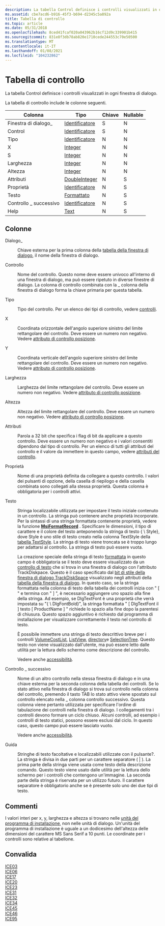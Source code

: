 ```yaml
---
description: La tabella Control definisce i controlli visualizzati in ogni finestra di dialogo.
ms.assetid: cbe7acd6-b916-45f3-b694-d2345c5a892a
title: Tabella di controllo
ms.topic: article
ms.date: 05/31/2018
ms.openlocfilehash: 8ced41fcaf020a043962b16cf12d9c339901b415
ms.sourcegitcommit: 831e8f3db78ab820e1710cede244553c70e50500
ms.translationtype: MT
ms.contentlocale: it-IT
ms.lasthandoff: 01/08/2021
ms.locfileid: "104232862"
---
```

# <a name="control-table"></a>Tabella di controllo

La tabella Control definisce i controlli visualizzati in ogni finestra di dialogo.

La tabella di controllo include le colonne seguenti.



| Colonna        | Tipo                               | Chiave | Nullable |
|---------------|------------------------------------|-----|----------|
| Finestra di dialogo\_      | [Identificatore](identifier.md)       | S   | N        |
| Control       | [Identificatore](identifier.md)       | S   | N        |
| Tipo          | [Identificatore](identifier.md)       | N   | N        |
| X             | [Integer](integer.md)             | N   | N        |
| S             | [Integer](integer.md)             | N   | N        |
| Larghezza         | [Integer](integer.md)             | N   | N        |
| Altezza        | [Integer](integer.md)             | N   | N        |
| Attributi    | [DoubleInteger](doubleinteger.md) | N   | S        |
| Proprietà      | [Identificatore](identifier.md)       | N   | S        |
| Testo          | [Formattato](formatted.md)         | N   | S        |
| Controllo \_ successivo | [Identificatore](identifier.md)       | N   | S        |
| Help          | [Text](text.md)                   | N   | S        |



 

## <a name="columns"></a>Colonne

<dl> <dt>

<span id="Dialog_"></span><span id="dialog_"></span><span id="DIALOG_"></span>Dialogo\_
</dt> <dd>

Chiave esterna per la prima colonna della [tabella della finestra di dialogo](dialog-table.md), il nome della finestra di dialogo.

</dd> <dt>

<span id="Control"></span><span id="control"></span><span id="CONTROL"></span>Controllo
</dt> <dd>

Nome del controllo. Questo nome deve essere univoco all'interno di una finestra di dialogo, ma può essere ripetuto in diverse finestre di dialogo. La colonna di controllo combinata con la \_ colonna della finestra di dialogo forma la chiave primaria per questa tabella.

</dd> <dt>

<span id="Type"></span><span id="type"></span><span id="TYPE"></span>Tipo
</dt> <dd>

Tipo del controllo. Per un elenco dei tipi di controllo, vedere [controlli](controls.md).

</dd> <dt>

<span id="X"></span><span id="x"></span>X
</dt> <dd>

Coordinata orizzontale dell'angolo superiore sinistro del limite rettangolare del controllo. Deve essere un numero non negativo. Vedere [attributo di controllo posizione](position-control-attribute.md).

</dd> <dt>

<span id="Y"></span><span id="y"></span>Y
</dt> <dd>

Coordinata verticale dell'angolo superiore sinistro del limite rettangolare del controllo. Deve essere un numero non negativo. Vedere [attributo di controllo posizione](position-control-attribute.md).

</dd> <dt>

<span id="Width"></span><span id="width"></span><span id="WIDTH"></span>Larghezza
</dt> <dd>

Larghezza del limite rettangolare del controllo. Deve essere un numero non negativo. Vedere [attributo di controllo posizione](position-control-attribute.md).

</dd> <dt>

<span id="Height"></span><span id="height"></span><span id="HEIGHT"></span>Altezza
</dt> <dd>

Altezza del limite rettangolare del controllo. Deve essere un numero non negativo. Vedere [attributo di controllo posizione](position-control-attribute.md).

</dd> <dt>

<span id="Attributes"></span><span id="attributes"></span><span id="ATTRIBUTES"></span>Attributi
</dt> <dd>

Parola a 32 bit che specifica i flag di bit da applicare a questo controllo. Deve essere un numero non negativo e i valori consentiti dipendono dal tipo di controllo. Per un elenco di tutti gli attributi del controllo e il valore da immettere in questo campo, vedere [attributi del controllo](control-attributes.md).

</dd> <dt>

<span id="Property"></span><span id="property"></span><span id="PROPERTY"></span>Proprietà
</dt> <dd>

Nome di una proprietà definita da collegare a questo controllo. I valori dei pulsanti di opzione, della casella di riepilogo e della casella combinata sono collegati alla stessa proprietà. Questa colonna è obbligatoria per i controlli attivi.

</dd> <dt>

<span id="Text"></span><span id="text"></span><span id="TEXT"></span>Testo
</dt> <dd>

Stringa localizzabile utilizzata per impostare il testo iniziale contenuto in un controllo. La stringa può contenere anche proprietà incorporate. Per la sintassi di una stringa formattata contenente proprietà, vedere la funzione [**MsiFormatRecord**](/windows/desktop/api/Msiquery/nf-msiquery-msiformatrecorda) . Specificare le dimensioni, il tipo di carattere e il colore del testo anteponendo la stringa di testo { \\ Style}, dove Style è uno stile di testo creato nella colonna TextStyle della [tabella TextStyle](textstyle-table.md). La stringa di testo viene troncata se è troppo lungo per adattarsi al controllo. La stringa di testo può essere vuota.

La creazione speciale della stringa di testo [formattata](formatted.md) in questo campo è obbligatoria se il testo deve essere visualizzato da un [controllo di testo](text-control.md) che si trova in una finestra di dialogo con l'attributo TrackDiskpace. Questo è il caso specificato dal [bit di stile della finestra di dialogo TrackDiskSpace](trackdiskspace-dialog-style-bit.md) visualizzato negli attributi della [tabella della finestra di dialogo](dialog-table.md). In questo caso, se la stringa formattata nella colonna di testo della tabella dei controlli inizia con " \[ " e termina con " \] ", è necessario aggiungere uno spazio alla fine della stringa. Ad esempio, se DlgTextFont è una proprietà che verrà impostata su "{ \\ DlgFontBold}", la stringa formattata " \[ DlgTextFont il \] testo \[ ProductName \] " richiede lo spazio alla fine dopo la parentesi di chiusura. Questo spazio aggiuntivo è richiesto dal programma di installazione per visualizzare correttamente il testo nel controllo di testo.

È possibile immettere una stringa di testo descrittivo breve per i controlli [VolumeCostList](volumecostlist-control.md), [ListView](listview-control.md), [directory](directorylist-control.md)e [SelectionTree](selectiontree-control.md). Questo testo non viene visualizzato dall'utente, ma può essere letto dalle utilità per la lettura dello schermo come descrizione del controllo.

Vedere anche [accessibilità](accessibility.md).

</dd> <dt>

<span id="Control_Next"></span><span id="control_next"></span><span id="CONTROL_NEXT"></span>Controllo \_ successivo
</dt> <dd>

Nome di un altro controllo nella stessa finestra di dialogo e in una chiave esterna per la seconda colonna della tabella dei controlli. Se lo stato attivo nella finestra di dialogo si trova sul controllo nella colonna del controllo, premendo il tasto TAB lo stato attivo viene spostato sul controllo elencato nella \_ colonna controllo successivo. Questa colonna viene pertanto utilizzata per specificare l'ordine di tabulazione dei controlli nella finestra di dialogo. I collegamenti tra i controlli devono formare un ciclo chiuso. Alcuni controlli, ad esempio i controlli di testo statici, possono essere esclusi dal ciclo. In questo caso, questo campo può essere lasciato vuoto.

Vedere anche [accessibilità](accessibility.md).

</dd> <dt>

<span id="Help"></span><span id="help"></span><span id="HELP"></span>Guida
</dt> <dd>

Stringhe di testo facoltative e localizzabili utilizzate con il pulsante?. La stringa è divisa in due parti per un carattere separatore ( \| ). La prima parte della stringa viene usata come testo della descrizione comando. Questo testo viene usato dalle utilità per la lettura dello schermo per i controlli che contengono un'immagine. La seconda parte della stringa è riservata per un utilizzo futuro. Il carattere separatore è obbligatorio anche se è presente solo uno dei due tipi di testo.

</dd> </dl>

## <a name="remarks"></a>Commenti

I valori interi per x, y, larghezza e altezza si trovano nelle [unità del programma di installazione](installer-units.md), non nelle unità di dialogo. Un'unità del programma di installazione è uguale a un dodicesimo dell'altezza delle dimensioni del carattere MS Sans Serif a 10 punti. Le coordinate per i controlli sono relative al tabellone.

## <a name="validation"></a>Convalida

<dl>

[ICE03](ice03.md)  
[ICE06](ice06.md)  
[ICE17](ice17.md)  
[ICE20](ice20.md)  
[ICE23](ice23.md)  
[ICE31](ice31.md)  
[ICE32](ice32.md)  
[ICE34](ice34.md)  
[ICE45](ice45.md)  
[ICE46](ice46.md)  
[ICE95](ice95.md)  
</dl>

 

 



